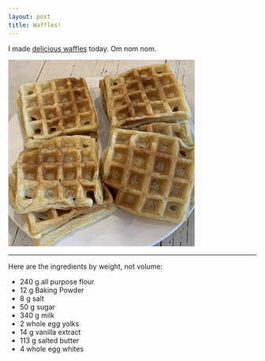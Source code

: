 ```yaml
---
layout: post
title: Waffles!
---
```


I made [delicious waffles](https://thepioneerwoman.com/cooking/waffles/) today. Om nom nom.

<img src="/images/waffles.jpg" width="75%">

---

Here are the ingredients by weight, not volume:

- 240 g all purpose flour
- 12 g Baking Powder
- 8 g salt
- 50 g sugar
- 340 g milk
- 2 whole egg yolks
- 14 g vanilla extract
- 113 g salted butter
- 4 whole egg whites